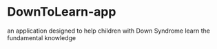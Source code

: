 # DownToLearn-app
an application designed to help children with Down Syndrome learn the fundamental knowledge 

